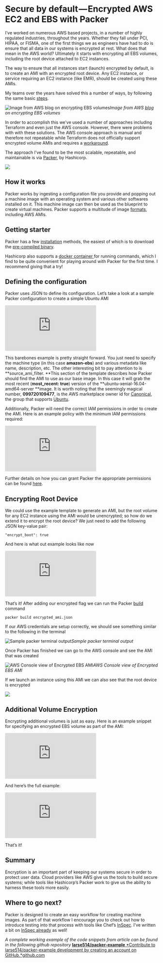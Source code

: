 
# Secure by default — Encrypted AWS EC2 and EBS with Packer

I’ve worked on numerous AWS based projects, in a number of highly regulated industries, throughout the years. Whether they fall under PCI, HIPAA, or FISMA, one of the first things we as engineers have had to do is ensure that all data in our systems is encrypted at rest. What does that mean in the AWS world? Ultimately it starts with encrypting all EBS volumes, including the root device attached to EC2 instances.

The way to ensure that all instances start (launch) encrypted by default, is to create an AMI with an encrypted root device. Any EC2 instance, or service requiring an EC2 instance (like EMR), should be created using these AMIs.

My teams over the years have solved this a number of ways, by following the same basic [steps](https://aws.amazon.com/blogs/aws/new-encrypted-ebs-boot-volumes/).

![Image from AWS [blog](https://aws.amazon.com/blogs/security/how-to-create-a-custom-ami-with-encrypted-amazon-ebs-snapshots-and-share-it-with-other-accounts-and-regions/) on encrypting EBS volumes](https://cdn-images-1.medium.com/max/2000/0*FGNMsoFPdQaXAuJL.png)*Image from AWS [blog](https://aws.amazon.com/blogs/security/how-to-create-a-custom-ami-with-encrypted-amazon-ebs-snapshots-and-share-it-with-other-accounts-and-regions/) on encrypting EBS volumes*

In order to accomplish this we’ve used a number of approaches including Terraform and even just the AWS console. However, there were problems with with these solutions. The AWS console approach is manual and therefore not repeatable while Terraform does not officially support encrypted volume AMIs and requires a [workaround](https://github.com/terraform-aws-modules/terraform-aws-ec2-instance/issues/6).

The approach I’ve found to be the most scalable, repeatable, and maintainable is via [Packer](https://www.packer.io/intro/), by Hashicorp.

![](https://cdn-images-1.medium.com/max/2000/1*QXBA8jahvaqaGYMkxZjgkA.png)

## How it works

Packer works by ingesting a configuration file you provide and popping out a machine image with an operating system and various other softwares installed on it. This machine image can then be used as the blueprint to create virtual machines. Packer supports a multitude of image [formats](https://www.packer.io/intro/index.html), including AWS AMIs.

## Getting starter

Packer has a few [installation](https://www.packer.io/intro/getting-started/install.html) methods, the easiest of which is to download the [pre-compiled binary](https://www.packer.io/intro/getting-started/install.html#precompiled-binaries).

Hashicorp also supports a [docker container ](https://hub.docker.com/r/hashicorp/packer/)for running commands, which I find to be quite convenient for playing around with Packer for the first time. I recommend giving that a try!

## Defining the configuration

Packer uses JSON to define its configuration. Let’s take a look at a sample Packer configuration to create a simple Ubuntu AMI

<iframe src="https://medium.com/media/1d3e89e47e964a004816371951966e16" frameborder=0></iframe>

This barebones example is pretty straight forward. You just need to specify the machine type (in this case **amazon-ebs**) and various metadata like name, description, etc. The other interesting bit to pay attention to is **source_ami_filter. **This section of the template describes how Packer should find the AMI to use as our base image. In this case it will grab the most recent (**most_recent: true**) version of the **ubuntu-xenial-16.04-amd64-server **image. It is worth noting that the seemingly magical number, **099720109477**, is the AWS marketplace owner id for [Canonical](https://aws.amazon.com/marketplace/seller-profile?id=565feec9-3d43-413e-9760-c651546613f2), the group that supports [Ubuntu](https://www.canonical.com/).

Additionally, Packer will need the correct IAM permissions in order to create the AMI. Here is an example policy with the minimum IAM permissions required:

<iframe src="https://medium.com/media/91ea9095c349ddb17a4045716fe89c06" frameborder=0></iframe>

Further details on how you can grant Packer the appropriate permissions can be found [here](https://www.packer.io/docs/builders/amazon.html).

## Encrypting Root Device

We could use the example template to generate an AMI, but the root volume for any EC2 instance using the AMI would be unencrypted; so how do we extend it to encrypt the root device? We just need to add the following JSON key-value pair:

    "encrypt_boot": true

And here is what out example looks like now

<iframe src="https://medium.com/media/aeb5c7fd483cce7510e4658bfd635b88" frameborder=0></iframe>

That’s it! After adding our encrypted flag we can run the Packer [build](https://www.packer.io/docs/commands/build.html) command

    packer build encrypted_ami.json

If our AWS credentials are setup correctly, we should see something similar to the following in the terminal

![Sample packer terminal output](https://cdn-images-1.medium.com/max/3232/1*X1GW1pTQ4HeSJvWVO0DNmw.png)*Sample packer terminal output*

Once Packer has finished we can go to the AWS console and see the AMI that was created

![AWS Console view of Encrypted EBS AMI](https://cdn-images-1.medium.com/max/4316/1*0JKxA5foUQ9wBpmeSk-Obw.png)*AWS Console view of Encrypted EBS AMI*

If we launch an instance using this AMI we can also see that the root device is encrypted

![](https://cdn-images-1.medium.com/max/4492/1*caybRPVHXs7vw9-hWYjmQg.png)

## Additional Volume Encryption

Encrypting additional volumes is just as easy. Here is an example snippet for specifying an encrypted EBS volume as part of the AMI:

<iframe src="https://medium.com/media/1b2f1351cc50f3fb147c1ba1eba4d664" frameborder=0></iframe>

And here’s the full example:

<iframe src="https://medium.com/media/cd893e22f51ba65b750c9a09808b7822" frameborder=0></iframe>

That’s it!

## Summary

Encryption is an important part of keeping our systems secure in order to protect user data. Cloud providers like AWS give us the tools to build secure systems; while tools like Hashicorp’s Packer work to give us the ability to harness these tools more easily.

## Where to go next?

Packer is designed to create an easy workflow for creating machine images. As part of that workflow I encourage you to check out how to introduce testing into that process with tools like Chef’s [InSpec](https://www.chef.io/products/chef-inspec/). I’ve written a bit on [InSpec already](https://medium.com/@andrew.larse514/tdd-with-inspec-and-dockerfiles-71fdcf1d716d) as well!

*A complete working example of the code snippets from article can be found in the following github repository*
[**larse514/packer-example**
*Contribute to larse514/packer-example development by creating an account on GitHub.*github.com](https://github.com/larse514/packer-example)
